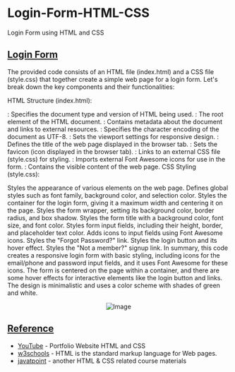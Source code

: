 # Login-Form-HTML-CSS
Login Form using HTML and CSS

## [Login Form]()

The provided code consists of an HTML file (index.html) and a CSS file (style.css) that together create a simple web page for a login form. Let's break down the key components and their functionalities:

HTML Structure (index.html):

<!DOCTYPE html>: Specifies the document type and version of HTML being used.
<html lang="en" dir="ltr">: The root element of the HTML document.
<head>: Contains metadata about the document and links to external resources.
<meta charset="utf-8">: Specifies the character encoding of the document as UTF-8.
<meta name="viewport" content="width=device-width, initial-scale=1.0">: Sets the viewport settings for responsive design.
<title>Login Form</title>: Defines the title of the web page displayed in the browser tab.
<link rel="icon" type="image/x-icon" href="img/LoginForm.png">: Sets the favicon (icon displayed in the browser tab).
<link rel="stylesheet" href="css/style.css">: Links to an external CSS file (style.css) for styling.
<link rel="stylesheet" href="https://cdnjs.cloudflare.com/ajax/libs/font-awesome/5.15.2/css/all.min.css"/>: Imports external Font Awesome icons for use in the form.
<body>: Contains the visible content of the web page.
CSS Styling (style.css):

Styles the appearance of various elements on the web page.
Defines global styles such as font family, background color, and selection color.
Styles the container for the login form, giving it a maximum width and centering it on the page.
Styles the form wrapper, setting its background color, border radius, and box shadow.
Styles the form title with a background color, font size, and font color.
Styles form input fields, including their height, border, and placeholder text color.
Adds icons to input fields using Font Awesome icons.
Styles the "Forgot Password?" link.
Styles the login button and its hover effect.
Styles the "Not a member?" signup link.
In summary, this code creates a responsive login form with basic styling, including icons for the email/phone and password input fields, and it uses Font Awesome for these icons. The form is centered on the page within a container, and there are some hover effects for interactive elements like the login button and links. The design is minimalistic and uses a color scheme with shades of green and white.

<p align="center">
  <img src="https://github.com/af4092/Login-Form-HTML-CSS/assets/24220136/d15626fe-f21e-426d-8077-7135ddf447d1" alt="Image">
</p>

## [Reference]()

- [YouTube](https://youtu.be/jfV6IYW64JM) - Portfolio Website HTML and CSS 
- [w3schools](https://www.w3schools.com/html/default.asp) - HTML is the standard markup language for Web pages.
- [javatpoint](https://www.javatpoint.com/html-tutorial) - another HTML & CSS related course materials
